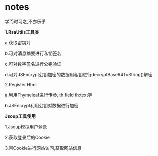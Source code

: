 # notes
学而时习之,不亦乐乎

<b>1.RsaUtils工具类</b>

  a.获取密钥对
	
  b.可对消息摘要进行私钥签名
	
  c.可对数字签名进行公钥验证
	
  d.可对JSEncrypt公钥加密的数据用私钥进行decryptBase64ToString()解密
	
2.Register.Html

  a.利用Thymeleaf进行传参, th:field  th:text等
	
  b.JSEncrypt利用公钥对数据进行加密
  
  
<b>Jsoup工具使用</b>

1.Jsoup模拟用户登录

2.获取登录后的Cookie

3.带Cookie进行网站访问,获取网站信息
